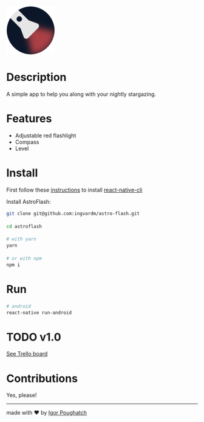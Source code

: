 ![AstroFlash](./icon_rm.png "AstroFlash")

Description
===
A simple app to help you along with your nightly stargazing.

Features
===
* Adjustable red flashlight
* Compass
* Level

Install
===
First follow these [instructions](https://facebook.github.io/react-native/docs/getting-started.html#installing-dependencies) to install [react-native-cli](https://facebook.github.io/react-native/docs/getting-started.html#installing-dependencies)

Install AstroFlash:
```bash
git clone git@github.com:ingvardm/astro-flash.git

cd astroflash

# with yarn
yarn

# or with npm
npm i
```

Run
===
```bash
# android
react-native run-android
```

TODO v1.0
===
[See Trello board](https://trello.com/b/tnCgIkXb/astroflash)

Contributions
===
Yes, please!

---


made with ❤️ by [Igor Poughatch](https://github.com/ingvardm)
